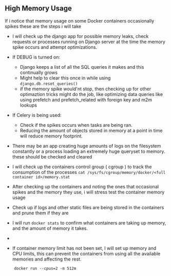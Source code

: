 ## High Memory Usage
If i notice that memory usage on some Docker containers occasionally spikes these are the steps i will take
- I will check up the django app for possible memory leaks, check requests or processes running on Django server at the time the memory spike occurs and attempt optimizations.
- If DEBUG is turned on:
   -  Django keeps a list of all the SQL queries it makes and this continually grows
   - Might help to clear this once in while using `django.db.reset_queries()`
   - if the memory spike would'nt stop, then checking up for other optimaztion tricks might do the job, like optimizing data queries like using prefetch and prefetch_related with foreign key and m2m lookups
- If Celery is being used:
    - Check if the spikes occurs when tasks are being ran.
    - Reducing the amount of objects stored in memory at a point in time will reduce memory footprint.
- There may be an app creating huge amounts of logs on the filesystem constantly or a process loading an extremely huge queryset to memory. these should be checked and cleared
- I will check up the containers control group ( cgroup ) to track the consumption of the processes `cat /sys/fs/cgroup/memory/docker/<full container id>/memory.stat`
- After checking up the containers and noting the ones that occasional spikes and the memory they use, i will stress test the container memory usage
- Check up if logs and other static files are being stored in the containers and prune them if they are

- I will run `docker stats` to confirm what containers are taking up memory, and the amount of memory it takes.
- 
- If container memory limit has not been set, I will set up memory and CPU limits, this can prevent the containers from using all the available memories and affecting the rest. 
```
    docker run --cpus=2 -m 512m
```
